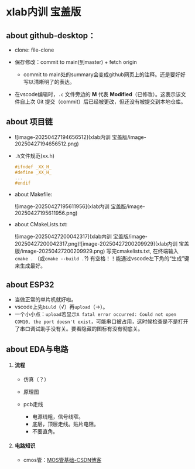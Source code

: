 # xlab内训 宝盖版



## about github-desktop：

- clone: file-clone

- 保存修改：commit to main(到master) + fetch origin 
  - commit to main处的summary会变成github网页上的注释。还是要好好写以清晰明了的表达。
  
- 在vscode编辑时，`.c` 文件旁边的 **M** 代表 **Modified**（已修改）。这表示该文件自上次 Git 提交（commit）后已经被更改，但还没有被提交到本地仓库。

  

## about 项目链

- ![image-20250427194656512](xlab内训 宝盖版/image-20250427194656512.png)

- `.h`文件规范(xx.h)

  ```c
  #ifndef _XX_H_
  #define _XX_H_
  ...
  #endif
  ```

- about Makefile:

  ![image-20250427195611956](xlab内训 宝盖版/image-20250427195611956.png)

- about CMakeLists.txt:

  ![image-20250427200042317](xlab内训 宝盖版/image-20250427200042317.png)![image-20250427200209929](xlab内训 宝盖版/image-20250427200209929.png)	写完cmakelists.txt, 在终端输入`cmake .` （或`cmake --build .`?) 有空格！！能通过vscode左下角的“生成”键来生成最好。



## about ESP32

- 当做正常的单片机就好啦。
- vscode上先`biuld`（√）再`upload`（→）。
- 一个小小点：`upload`若显示`A fatal error occurred: Could not open COM10, the port doesn't exist`，可能串口被占用，这时候检查是不是打开了串口调试助手没有关。要看隐藏的图标有没有彻底关。



## about EDA与电路

1. #### 流程

   - 仿真（？）

   - 原理图

   - pcb走线
     - 电源线粗，信号线窄。
     - 底层，顶层走线。贴片电阻。
     - 不要直角。

2. #### 电路知识

   - cmos管：[MOS管基础-CSDN博客](https://blog.csdn.net/qq_39400113/article/details/109557613?ops_request_misc=%7B%22request%5Fid%22%3A%2275691b4cc8b581ca9de7bb4ff1d10e39%22%2C%22scm%22%3A%2220140713.130102334..%22%7D&request_id=75691b4cc8b581ca9de7bb4ff1d10e39&biz_id=0&utm_medium=distribute.pc_search_result.none-task-blog-2~all~sobaiduend~default-2-109557613-null-null.142^v102^pc_search_result_base5&utm_term=MOS场效应管（MOSFET）&spm=1018.2226.3001.4187)

   